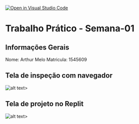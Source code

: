 [![Open in Visual Studio Code](https://classroom.github.com/assets/open-in-vscode-2e0aaae1b6195c2367325f4f02e2d04e9abb55f0b24a779b69b11b9e10269abc.svg)](https://classroom.github.com/online_ide?assignment_repo_id=18440960&assignment_repo_type=AssignmentRepo)
# Trabalho Prático - Semana-01

## Informações Gerais
Nome: Arthur Melo
Matricula: 1545609

## Tela de inspeção com navegador
![alt text](image.png)>

## Tela de projeto no Replit
![alt text](<atividade1/Captura de tela 2025-02-27 203713.png>)>
